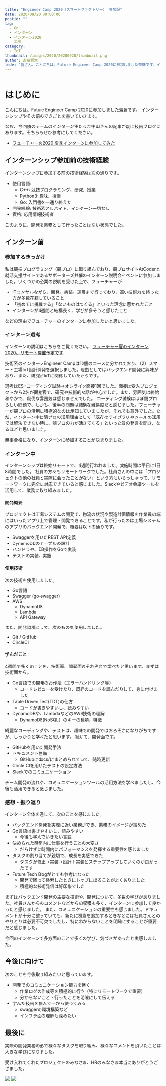 ```yaml
---
title: "Engineer Camp 2020（スマートファクトリー） 参加記"
date: 2020/09/20 00:00:00
postid: ""
tag:
  - Go
  - インターン
  - インターン2020
  - 工場
category:
  - IoT
thumbnail: /images/2020/20200920/thumbnail.png
author: 斎藤賢太
lede: "皆さん、こんにちは。Future Engineer Camp 2020に参加しました齋藤です。インターンシップやその前のできごとを書いていきます。"
---
```


<img src="/images/2020/20200920/factory-3550550_1280.png" alt="" title="Oberholster VenitaによるPixabayからの画像">

# はじめに

こんにちは。Future Engineer Camp 2020に参加しました齋藤です。
インターンシップやその前のできごとを書いていきます。

なお、今回隣のチームのインターン生だった中山さんの記事が既に技術ブログにあります。そちらもぜひ参考にしてください。

* [フューチャーの2020 夏季インターンに参加してみた](/articles/20200913/)

## インターンシップ参加前の技術経験

インターンシップに参加する前の技術経験は次の通りです。

* 使用言語:
  * C++: 競技プログラミング、研究、授業
  * Python3: 趣味、授業
  * Go: 入門書を一通り終えた
* 開発経験: 技術系アルバイト、インターン一切なし
* 資格: 応用情報技術者

このように、開発を業務として行ったことはない状態でした。

## インターン前

### 参加するきっかけ

私は競技プログラミング（競プロ）に取り組んでおり、競プロサイトAtCoderと就活支援サイトであるサポーターズ共催のインターン説明会イベントに参加しました。いくつかの企業の説明を受けた上で、フューチャーが

* ITコンサルながら、開発、実装、運用まで行っており、高い技術力を持った方が多数在籍していること
* 「初めてに挑戦する」「ないものはつくる」といった理念に惹かれたこと
* インターンが4週間と結構長く、学びが多そうと感じたこと

などの理由でフューチャーのインターンに参加したいと思いました。

### インターン選考

インターンの説明はこちらをご覧ください。
[フューチャー夏のインターン2020。リモート開催予定です](/articles/20200606/)

技術系のインターンEngineer Campは10個のコースに分かれており、（2）スマート工場IoT設計開発を選択しました。理由としてはバックエンド開発に興味があり、また、研究がIoTに関係していたからです。

選考はES+コーディング試験→オンライン面接1回でした。面接は受入プロジェクトから2名が面接官で、研究や技術的な話が中心でした。また、雰囲気は終始和やかで、殺伐な雰囲気は感じませんでした。
コーディング試験はほぼ競プロらしい問題で、しかも、後半の問題は結構な難易度だと感じました。フューチャーが競プロの活用に積極的なのは承知していましたが、それでも意外でした。ただ、インターン中に競プロの活用理由として「既存のライブラリやツールの活用では解決できない時に、競プロの力が活きてくる」といった旨の発言を聞き、なるほどと思いました。

無事合格になり、インターンに参加することが決まりました。

### インターン中

インターンシップは終始リモートで、4週間行われました。実施時間は平日に1日8時間でした。
社員の方々もリモートワークでした。社員さんの中には「プロジェクトの他の社員と実際に会ったことがない」という方もいらっしゃって、リモートワークに完全に対応できていると感じました。Slackやビデオ会議ツールを活用して、業務に取り組みました。

#### 開発概要

プロジェクトは工場システムの開発で、物流の状況や製造計画情報を作業員の端にはいったアプリ上で管理・閲覧できることです。私が行ったのは工場システムのアプリのバックエンド開発で、概要は以下の通りです。

* Swaggerを用いたREST API定義
* DynamoDBのテーブルの設計
* ハンドラや、DB操作をGoで実装
* テストの実装、実施

#### 使用技術

次の技術を使用しました。

* Go言語
* Swagger (go-swagger)
* AWS
  * DynamoDB
  * Lambda
  * API Gateway

また、開発環境として、次のものを使用しました。

* Git / GitHub
* CircleCI

#### 学んだこと

4週間で多くのことを、技術面、開発面のそれぞれで学べたと思います。まずは技術面から。

* Go言語での開発のお作法（エラーハンドリング等）
  * コードレビューを受けたり、既存のコードを読んだりして、身に付けました
* Table Driven Test(TDT)の仕方
  * コードが書きやすいし、読みやすい
* DynamoDBや、LambdaなどのAWS技術の理解
  * DynamoDB(NoSQL）のキーの種類、特徴

綺麗なコーディングや、テストは、趣味での開発ではおろそかになりがちですが、しっかりと学べたと思います。
続いて、開発面です。

* GitHubを用いた開発手法
* ドキュメント整備
  * GitHubにdocs/にまとめられていて、随時更新
* Circle CIを用いたテストの設定方法
* Slackでのコミュニケーション

チーム開発の流れや、コミュニケーションツールの活用方法を学べましたし、今後も活用できると感じました。

### 感想・振り返り

インターン全体を通して、次のことを感じました。

* バックエンド開発を実際に近い業務ができ、業務のイメージが掴めた
* Go言語は書きやすいし、読みやすい
  * 今後も学んでいきたい言語
* 決められた時間内に仕事を行うことの大変さ
  * だらけずに時間内にパフォーマンスを発揮する重要性を感じました
* タスクの割り当てが親切で、成長を実感できた
  * タスクが修正→実装→設計＋実装とステップアップしていくのが良かったです
* Future Tech Blogがとても参考になった
  * 開発で困って検索したときにトップに出ることがよくありました
  * 積極的な技術発信は好印象でした

まずはバックエンド開発の主要な技術や、開発について、多数の学びがありました。社員さんからのコメントなどからの収穫も多く、インターンに参加して良かったと感じました。
また、コミュニケーションの重要性も感じました。ドキュメントが十分に整っていても、新たに機能を追加するときなどには社員さんとのやりとりは必要不可欠でしたし、特にわからないことを明確にすることが重要だと感じました。

今回のインターンで多方面のことで多くの学び、気づきがあったと実感しました。

## 今後に向けて

次のことを今後取り組みたいと思っています。

* 開発でのコミュニケーション能力を磨く
  * 作業ログの作成等を積極的に行う（特にリモートワークで重要）
  * 分からないこと・行ったことを明確にして伝える
* 学んだ技術を個人で一から使ってみる
  * swaggerの環境構築など
  * インフラ面の理解も深めたい

## 最後に

実際の開発業務の形で様々なタスクを取り組み、様々なコメントを頂いたことは大きな学びになりました。

受け入れてくれたプロジェクトのみなさま、HRのみなさま本当にありがとうござました。

<img src="/images/2020/20200920/発表.png" loading="lazy">

<img src="/images/2020/20200920/集合.png" loading="lazy">
